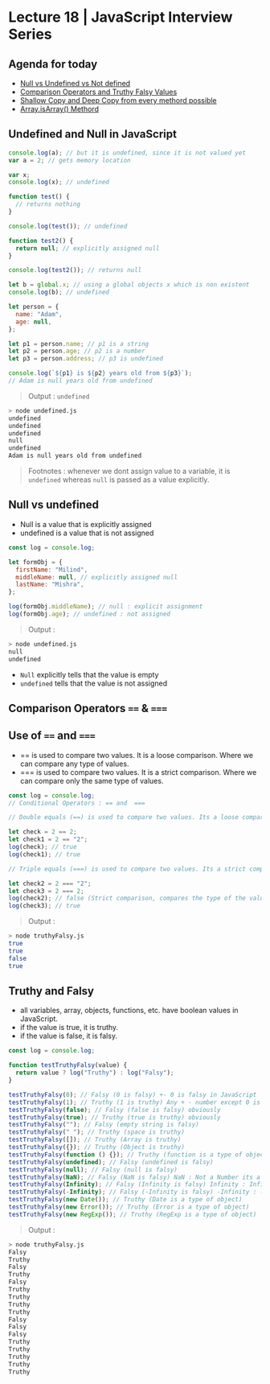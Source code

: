 # Lecture 18 | JavaScript Interview Series

## Agenda for today

- [Null vs Undefined vs Not defined](https://youtu.be/KP85Ys4GLu8)
- [Comparison Operators and Truthy Falsy Values](https://youtu.be/-Mnaj-GaJro)
- [Shallow Copy and Deep Copy from every methord possible](https://youtu.be/nohXAwhw-mY)
- [Array.isArray() Methord](https://youtu.be/hPNOeEH4X9k)

## Undefined and Null in JavaScript

```js
console.log(a); // but it is undefined, since it is not valued yet
var a = 2; // gets memory location

var x;
console.log(x); // undefined

function test() {
  // returns nothing
}

console.log(test()); // undefined

function test2() {
  return null; // explicitly assigned null
}

console.log(test2()); // returns null

let b = global.x; // using a global objects x which is non existent
console.log(b); // undefined

let person = {
  name: "Adam",
  age: null,
};

let p1 = person.name; // p1 is a string
let p2 = person.age; // p2 is a number
let p3 = person.address; // p3 is undefined

console.log(`${p1} is ${p2} years old from ${p3}`);
// Adam is null years old from undefined
```

> Output : `undefined`

```bash
> node undefined.js
undefined
undefined
undefined
null
undefined
Adam is null years old from undefined
```

> Footnotes : whenever we dont assign value to a variable, it is `undefined` whereas `null` is passed as a value explicitly.

## Null vs undefined

- Null is a value that is explicitly assigned
- undefined is a value that is not assigned

```js
const log = console.log;

let formObj = {
  firstName: "Milind",
  middleName: null, // explicitly assigned null
  lastName: "Mishra",
};

log(formObj.middleName); // null : explicit assignment
log(formObj.age); // undefined : not assigned
```

> Output :

```bash
> node undefined.js
null
undefined
```

- `Null` explicitly tells that the value is empty
- `undefined` tells that the value is not assigned

## Comparison Operators `==` & `===`

## Use of `==` and `===`

- == is used to compare two values. It is a loose comparison. Where we can compare any type of values.
- === is used to compare two values. It is a strict comparison. Where we can compare only the same type of values.

```js
const log = console.log;
// Conditional Operators : == and  ===

// Double equals (==) is used to compare two values. Its a loose comparison.

let check = 2 == 2;
let check1 = 2 == "2";
log(check); // true
log(check1); // true

// Triple equals (===) is used to compare two values. Its a strict comparison.

let check2 = 2 === "2";
let check3 = 2 === 2;
log(check2); // false (Strict comparison, compares the type of the values)
log(check3); // true
```

> Output :

```bash
> node truthyFalsy.js
true
true
false
true
```

## Truthy and Falsy

- all variables, array, objects, functions, etc. have boolean values in JavaScript.
- if the value is true, it is truthy.
- if the value is false, it is falsy.

```js
const log = console.log;

function testTruthyFalsy(value) {
  return value ? log("Truthy") : log("Falsy");
}

testTruthyFalsy(0); // Falsy (0 is falsy) +- 0 is falsy in JavaScript
testTruthyFalsy(1); // Truthy (1 is truthy) Any + - number except 0 is truthy in JavaScript
testTruthyFalsy(false); // Falsy (false is falsy) obviously
testTruthyFalsy(true); // Truthy (true is truthy) obviously
testTruthyFalsy(""); // Falsy (empty string is falsy)
testTruthyFalsy(" "); // Truthy (space is truthy)
testTruthyFalsy([]); // Truthy (Array is truthy)
testTruthyFalsy({}); // Truthy (Object is truthy)
testTruthyFalsy(function () {}); // Truthy (function is a type of object)
testTruthyFalsy(undefined); // Falsy (undefined is falsy)
testTruthyFalsy(null); // Falsy (null is falsy)
testTruthyFalsy(NaN); // Falsy (NaN is falsy) NaN : Not a Number its a special value that is not equal to any other value.
testTruthyFalsy(Infinity); // Falsy (Infinity is falsy) Infinity : Infinity is a special value that is greater than any other value.
testTruthyFalsy(-Infinity); // Falsy (-Infinity is falsy) -Infinity : -Infinity is a special value that is less than any other value.
testTruthyFalsy(new Date()); // Truthy (Date is a type of object)
testTruthyFalsy(new Error()); // Truthy (Error is a type of object)
testTruthyFalsy(new RegExp()); // Truthy (RegExp is a type of object)
```

> Output :

```bash
> node truthyFalsy.js
Falsy
Truthy
Falsy
Truthy
Falsy
Truthy
Truthy
Truthy
Truthy
Falsy
Falsy
Falsy
Truthy
Truthy
Truthy
Truthy
Truthy
```
